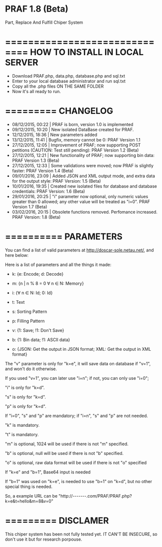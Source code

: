 # PRAF 1.8 (Beta)
Part, Replace And Fulfill Chiper System

==============================
HOW TO INSTALL IN LOCAL SERVER
==============================

 - Download PRAF.php, data.php, database.php and sql.txt
 - Enter to your local database administrator and run sql.txt
 - Copy all the .php files ON THE SAME FOLDER
 - Now it's all ready to run.

=========
CHANGELOG
=========

- 08/12/2015, 00:22 | PRAF is born, version 1.0 is implemented
- 09/12/2015, 10:20 | New isolated DataBase created for PRAF.
- 12/12/2015, 18:36 | New parameters added
- 13/12/2015, 11:41 | Bugfix, memory cannot be 0: PRAF Version 1.1
- 27/12/2015, 12:05 | Improvement of PRAF; now supporting POST petitions (CAUTION: Test still pending): PRAF Version 1.2 (Beta)
- 27/12/2015, 12:21 | New functionality of PRAF; now supporting bin data: PRAF Version 1.3 (Beta)
- 27/12/2015, 12:33 | Some validations were moved; now PRAF is slightly faster: PRAF Version 1.4 (Beta)
- 09/01/2016, 23:09 | Added JSON and  XML output mode, and extra data for the output style: PRAF Version: 1.5 (Beta)
- 10/01/2016, 19:35 | Created new isolated files for database and database credentials: PRAF Version: 1.6 (Beta)
- 29/01/2016, 20:25 | "i" parameter now optional, only numeric values greater than 0 allowed; any other value will be treated as "i=0". PRAF Version 1.7 (Beta)
- 03/02/2016, 20:15 | Obsolete functions removed. Perfomance increased. PRAF Version: 1.8 (Beta)
 
==========
PARAMETERS
==========

You can find a list of valid parameters at http://doscar-sole.netau.net/, and here below:

Here is a list of parameters and all the things it made:

- k: {e: Encode; d: Decode}
	
- m: {n | n % 8 = 0 ∀ n ∈ N: Memory}
	
- i: {∀ n ∈ N: Id; 0: Id}
					
- t: Text
	
- s: Sorting Pattern
	
- p: Filling Pattern
	
- v: {1: Save; !1: Don't Save}
					
- b: {1: Bin data; !1: ASCII data}
					
- o: {JSON: Get the output in JSON format; XML: Get the output in XML format}
					
			
The "v" parameter is only for "k=e", it will save data on database if "v=1", and won't do it otherwise.

If you used "v=1", you can later use "i=n"; if not, you can only use "i=0";
	
	
	
"i" is only for "k=d".
	
"s" is only for "k=d".
	
"p" is only for "k=d".
	
	
	
If "i=0", "s" and "p" are mandatory; if "i=n", "s" and "p" are not needed.
	
	
	
"k" is mandatory.
	
"t" is mandatory.

"m" is optional, 1024 will be used if there is not "m" specified.
	
	
"b" is optional, null will be used if there is not "b" specified.
	
	
"o" is optional, raw data format will be used if there is not "o" specified
	
	
	
If "k=e" and "b=1", Base64 input is needed
	
	
If "b=1" was used on "k=e", is needed to use "b=1" on "k=d", but no other special thing is needed.
	
	
	
So, a example URL can be "http://-------.com/PRAF/PRAF.php?k=e&t=hello&m=8&v=0"


=========
DISCLAMER
=========

This chiper system has been not fully tested yet. IT CAN'T BE INSECURE, so don't use it but for research porpouse.
